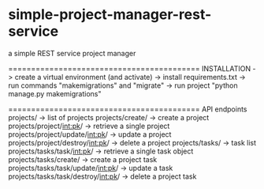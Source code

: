# simple-project-manager-rest-service
a simple REST service project manager

==========================================
INSTALLATION
-> create a virtual environment (and activate)
-> install requirements.txt
-> run commands "makemigrations" and "migrate"
-> run project "python manage.py makemigrations"

==========================================
API endpoints
projects/ -> list of projects
projects/create/ -> create a project
projects/project/<int:pk>/ -> retrieve a single project
projects/project/update/<int:pk>/ -> update a project
projects/project/destroy/<int:pk>/ -> delete a project
projects/tasks/ -> task list
projects/tasks/task/<int:pk>/ -> retrieve a single task object
projects/tasks/create/ -> create a project task
projects/tasks/task/update/<int:pk>/ -> update a task
projects/tasks/task/destroy/<int:pk>/ -> delete a project task
